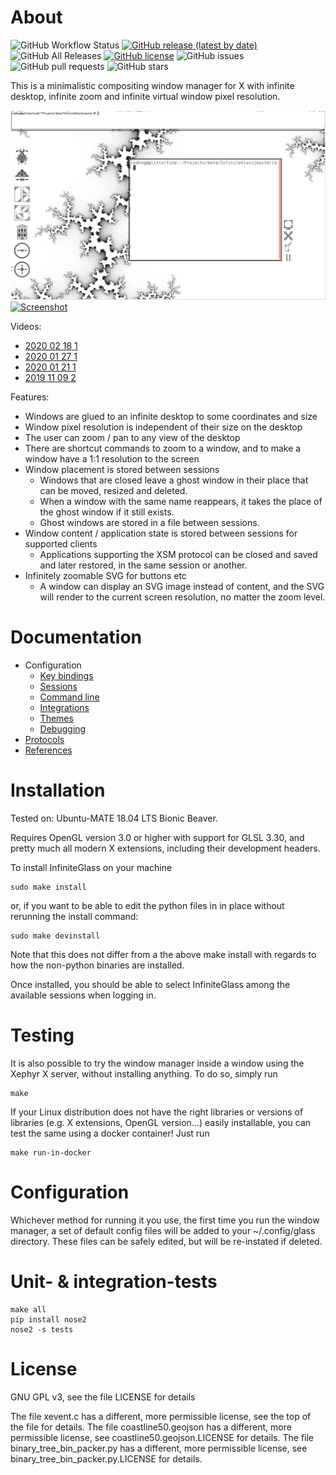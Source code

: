 # About

![GitHub Workflow Status](https://img.shields.io/github/workflow/status/redhog/InfiniteGlass/Build%20&%20test?style=plastic)
[![GitHub release (latest by date)](https://img.shields.io/github/v/release/redhog/InfiniteGlass?style=plastic)](https://github.com/redhog/InfiniteGlass/releases/latest)
![GitHub All Releases](https://img.shields.io/github/downloads/redhog/InfiniteGlass/total?style=plastic)
[![GitHub license](https://img.shields.io/github/license/redhog/InfiniteGlass?style=plastic)](https://github.com/redhog/InfiniteGlass/blob/master/LICENSE)
![GitHub issues](https://img.shields.io/github/issues/redhog/InfiniteGlass?style=plastic)
![GitHub pull requests](https://img.shields.io/github/issues-pr/redhog/InfiniteGlass?style=plastic)
![GitHub stars](https://img.shields.io/github/stars/redhog/InfiniteGlass?style=plastic)

This is a minimalistic compositing window manager for X with infinite
desktop, infinite zoom and infinite virtual window pixel resolution.

![Screenshot](docs/images/InfiniteGlass-2022-02-23.png)
[![Screenshot](docs/images/InfiniteGlass-2019-11-09-2.gif)](https://www.youtube.com/watch?v=E8f2KwgvxK4)

Videos:
* [2020 02 18 1](https://www.youtube.com/watch?v=r5XskSML7Ag)
* [2020 01 27 1](https://www.youtube.com/watch?v=vbt7qtwiLiM)
* [2020 01 21 1](https://www.youtube.com/watch?v=d6oQAOMXReU)
* [2019 11 09 2](https://www.youtube.com/watch?v=E8f2KwgvxK4)

Features:

* Windows are glued to an infinite desktop to some coordinates and size
* Window pixel resolution is independent of their size on the desktop
* The user can zoom / pan to any view of the desktop
* There are shortcut commands to zoom to a window, and to make a window have a 1:1 resolution to the screen
* Window placement is stored between sessions
  * Windows that are closed leave a ghost window in their place that can be moved, resized and deleted.
  * When a window with the same name reappears, it takes the place of the ghost window if it still exists.
  * Ghost windows are stored in a file between sessions.
* Window content / application state is stored between sessions for supported clients
  * Applications supporting the XSM protocol can be closed and saved and later restored, in the same session or another.
* Infinitely zoomable SVG for buttons etc
  * A window can display an SVG image instead of content, and the SVG will render to the current screen resolution, no matter the zoom level.

# Documentation

* Configuration
  * [Key bindings](docs/KEYMAP.md)
  * [Sessions](docs/SESSION.md)
  * [Command line](docs/COMMANDLINE.md)
  * [Integrations](docs/INTEGRATIONS.md)
  * [Themes](docs/THEMES.md)
  * [Debugging](docs/DEBUGGING.md)
* [Protocols](docs/PROTOCOLS.md)
* [References](docs/REFERENCES.md)

# Installation

Tested on: Ubuntu-MATE 18.04 LTS Bionic Beaver.

Requires OpenGL version 3.0 or higher with support for GLSL 3.30, and pretty much all modern X extensions, including their development headers.

To install InfiniteGlass on your machine

    sudo make install

or, if you want to be able to edit the python files in in place without rerunning the install command:

    sudo make devinstall
   
Note that this does not differ from a the above make install with regards to how the non-python binaries are installed.

Once installed, you should be able to select InfiniteGlass among the available sessions when logging in.

# Testing

It is also possible to try the window manager inside a window using the Xephyr X server, without installing anything. To do so, simply run

    make

If your Linux distribution does not have the right libraries or versions of libraries (e.g. X extensions, OpenGL version...) easily installable, you can test the same using a docker container! Just run

    make run-in-docker

# Configuration

Whichever method for running it you use, the first time you run the window manager, a set of default config files will be added to your ~/.config/glass directory. These files can be safely edited, but will be re-instated if deleted.

# Unit- & integration-tests

    make all
    pip install nose2
    nose2 -s tests

# License

GNU GPL v3, see the file LICENSE for details

The file xevent.c has a different, more permissible license, see the top of the file for details.
The file coastline50.geojson has a different, more permissible license, see coastline50.geojson.LICENSE for details.
The file binary_tree_bin_packer.py has a different, more permissible license, see binary_tree_bin_packer.py.LICENSE for details.
